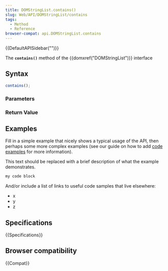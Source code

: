 ```yaml
---
title: DOMStringList.contains()
slug: Web/API/DOMStringList/contains
tags:
  - Method
  - Reference
browser-compat: api.DOMStringList.contains
---
```

{{DefaultAPISidebar("")}}

The **`contains()`** method of the {{domxref("DOMStringList")}} interface 

## Syntax

```js
contains();
```

### Parameters



### Return Value



## Examples

Fill in a simple example that nicely shows a typical usage of the API, then perhaps some more complex examples (see our guide on how to add [code examples](/en-US/docs/MDN/Contribute/Structures/Code_examples) for more information).

This text should be replaced with a brief description of what the example demonstrates.

```js
my code block
```

And/or include a list of links to useful code samples that live elsewhere:

*   x
*   y
*   z

## Specifications

{{Specifications}}

## Browser compatibility

{{Compat}}

